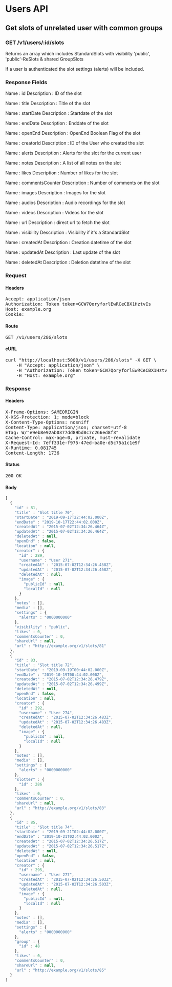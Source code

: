 # Users API

## Get slots of unrelated user with common groups

### GET /v1/users/:id/slots

Returns an array which includes StandardSlots with visibility &#39;public&#39;, &#39;public&#39;-ReSlots &amp; shared GroupSlots

If a user is authenticated the slot settings (alerts) will be included.

### Response Fields

Name : id
Description : ID of the slot

Name : title
Description : Title of the slot

Name : startDate
Description : Startdate of the slot

Name : endDate
Description : Enddate of the slot

Name : openEnd
Description : OpenEnd Boolean Flag of the slot

Name : creatorId
Description : ID of the User who created the slot

Name : alerts
Description : Alerts for the slot for the current user

Name : notes
Description : A list of all notes on the slot

Name : likes
Description : Number of likes for the slot

Name : commentsCounter
Description : Number of comments on the slot

Name : images
Description : Images for the slot

Name : audios
Description : Audio recordings for the slot

Name : videos
Description : Videos for the slot

Name : url
Description : direct url to fetch the slot

Name : visibility
Description : Visibility if it&#39;s a StandardSlot

Name : createdAt
Description : Creation datetime of the slot

Name : updatedAt
Description : Last update of the slot

Name : deletedAt
Description : Deletion datetime of the slot

### Request

#### Headers

<pre>Accept: application/json
Authorization: Token token=GCW7QoryforlEwRCeCBX1HztvIs
Host: example.org
Cookie: </pre>

#### Route

<pre>GET /v1/users/286/slots</pre>

#### cURL

<pre class="request">curl &quot;http://localhost:5000/v1/users/286/slots&quot; -X GET \
	-H &quot;Accept: application/json&quot; \
	-H &quot;Authorization: Token token=GCW7QoryforlEwRCeCBX1HztvIs&quot; \
	-H &quot;Host: example.org&quot;</pre>

### Response

#### Headers

<pre>X-Frame-Options: SAMEORIGIN
X-XSS-Protection: 1; mode=block
X-Content-Type-Options: nosniff
Content-Type: application/json; charset=utf-8
ETag: W/&quot;e9eb8e92ab0377dd89bd8c7c266ed8f3&quot;
Cache-Control: max-age=0, private, must-revalidate
X-Request-Id: 7eff331e-f975-47ed-ba0e-d5c75a1c1e9f
X-Runtime: 0.081745
Content-Length: 1736</pre>

#### Status

<pre>200 OK</pre>

#### Body

```javascript
[
  {
    "id" : 81,
    "title" : "Slot title 70",
    "startDate" : "2019-09-17T22:44:02.000Z",
    "endDate" : "2019-10-17T22:44:02.000Z",
    "createdAt" : "2015-07-02T12:34:26.464Z",
    "updatedAt" : "2015-07-02T12:34:26.464Z",
    "deletedAt" : null,
    "openEnd" : false,
    "location" : null,
    "creator" : {
      "id" : 289,
      "username" : "User 271",
      "createdAt" : "2015-07-02T12:34:26.458Z",
      "updatedAt" : "2015-07-02T12:34:26.458Z",
      "deletedAt" : null,
      "image" : {
        "publicId" : null,
        "localId" : null
      }
    },
    "notes" : [],
    "media" : [],
    "settings" : {
      "alerts" : "0000000000"
    },
    "visibility" : "public",
    "likes" : 0,
    "commentsCounter" : 0,
    "shareUrl" : null,
    "url" : "http://example.org/v1/slots/81"
  },
  {
    "id" : 83,
    "title" : "Slot title 72",
    "startDate" : "2019-09-19T00:44:02.000Z",
    "endDate" : "2019-10-19T00:44:02.000Z",
    "createdAt" : "2015-07-02T12:34:26.479Z",
    "updatedAt" : "2015-07-02T12:34:26.499Z",
    "deletedAt" : null,
    "openEnd" : false,
    "location" : null,
    "creator" : {
      "id" : 292,
      "username" : "User 274",
      "createdAt" : "2015-07-02T12:34:26.483Z",
      "updatedAt" : "2015-07-02T12:34:26.483Z",
      "deletedAt" : null,
      "image" : {
        "publicId" : null,
        "localId" : null
      }
    },
    "notes" : [],
    "media" : [],
    "settings" : {
      "alerts" : "0000000000"
    },
    "slotter" : {
      "id" : 286
    },
    "likes" : 0,
    "commentsCounter" : 0,
    "shareUrl" : null,
    "url" : "http://example.org/v1/slots/83"
  },
  {
    "id" : 85,
    "title" : "Slot title 74",
    "startDate" : "2019-09-21T02:44:02.000Z",
    "endDate" : "2019-10-21T02:44:02.000Z",
    "createdAt" : "2015-07-02T12:34:26.517Z",
    "updatedAt" : "2015-07-02T12:34:26.517Z",
    "deletedAt" : null,
    "openEnd" : false,
    "location" : null,
    "creator" : {
      "id" : 295,
      "username" : "User 277",
      "createdAt" : "2015-07-02T12:34:26.503Z",
      "updatedAt" : "2015-07-02T12:34:26.503Z",
      "deletedAt" : null,
      "image" : {
        "publicId" : null,
        "localId" : null
      }
    },
    "notes" : [],
    "media" : [],
    "settings" : {
      "alerts" : "0000000000"
    },
    "group" : {
      "id" : 48
    },
    "likes" : 0,
    "commentsCounter" : 0,
    "shareUrl" : null,
    "url" : "http://example.org/v1/slots/85"
  }
]
```

